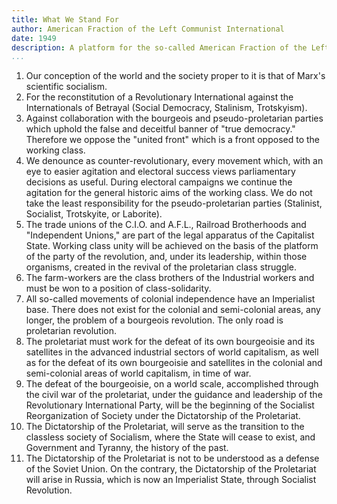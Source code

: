 ```yaml
---
title: What We Stand For
author: American Fraction of the Left Communist International
date: 1949
description: A platform for the so-called American Fraction of the Left Communist International. It was written by D.A. and appeared in the January-February 1949 issue of International Bulletin. This issue and others (which also contain this platform) are available on archive.org.
...
```


1. Our conception of the world and the society proper to it is that of
   Marx's scientific socialism.
2. For the reconstitution of a Revolutionary International against the
   Internationals of Betrayal (Social Democracy, Stalinism, Trotskyism).
3. Against collaboration with the bourgeois and pseudo-proletarian
   parties which uphold the false and deceitful banner of "true
   democracy." Therefore we oppose the "united front" which is a front
   opposed to the working class.
4. We denounce as counter-revolutionary, every movement which, with an
   eye to easier agitation and electoral success views parliamentary
   decisions as useful. During electoral campaigns we continue the
   agitation for the general historic aims of the working class. We do
   not take the least responsibility for the pseudo-proletarian parties
   (Stalinist, Socialist, Trotskyite, or Laborite).
5. The trade unions of the C.I.O. and A.F.L., Railroad Brotherhoods and
   "Independent Unions," are part of the legal apparatus of the
   Capitalist State. Working class unity will be achieved on the basis
   of the platform of the party of the revolution, and, under its
   leadership, within those organisms, created in the revival of the
   proletarian class struggle.
6. The farm-workers are the class brothers of the Industrial workers and
   must be won to a position of class-solidarity.
7. All so-called movements of colonial independence have an Imperialist
   base. There does not exist for the colonial and semi-colonial areas,
   any longer, the problem of a bourgeois revolution. The only road is
   proletarian revolution.
8. The proletariat must work for the defeat of its own bourgeoisie and
   its satellites in the advanced industrial sectors of world
   capitalism, as well as for the defeat of its own bourgeoisie and
   satellites in the colonial and semi-colonial areas of world
   capitalism, in time of war.
9. The defeat of the bourgeoisie, on a world scale, accomplished through
   the civil war of the proletariat, under the guidance and leadership
   of the Revolutionary International Party, will be the beginning of
   the Socialist Reorganization of Society under the Dictatorship of the
   Proletariat.
10. The Dictatorship of the Proletariat, will serve as the transition to
    the classless society of Socialism, where the State will cease to
    exist, and Government and Tyranny, the history of the past.
11. The Dictatorship of the Proletariat is not to be understood as a
    defense of the Soviet Union. On the contrary, the Dictatorship of
    the Proletariat will arise in Russia, which is now an Imperialist
    State, through Socialist Revolution.
